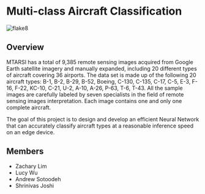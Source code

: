 # Multi-class Aircraft Classification

![flake8](https://github.com/sotoodaa-ucb/ucb_mids_w251_project/actions/workflows/flake8.yml/badge.svg)

## Overview
MTARSI has a total of 9,385 remote sensing images acquired from Google Earth satellite imagery and manually expanded, including 20 different types of aircraft covering 36 airports.
The data set is made up of the following 20 aircraft types: B-1, B-2, B-29, B-52, Boeing, C-130, C-135, C-17, C-5, E-3, F-16, F-22, KC-10, C-21, U-2, A-10, A-26, P-63, T-6, T-43.
All the sample images are carefully labeled by seven specialists in the field of remote sensing images interpretation. Each image contains one and only one complete aircraft.

The goal of this project is to design and develop an efficient Neural Network that can accurately classify aircraft types at a reasonable inference speed on an edge device.

## Members
- Zachary Lim
- Lucy Wu
- Andrew Sotoodeh
- Shrinivas Joshi
